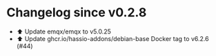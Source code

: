 # Changelog since v0.2.8
- ⬆️ Update emqx/emqx to v5.0.25 
- ⬆️ Update ghcr.io/hassio-addons/debian-base Docker tag to v6.2.6 (#44) 
